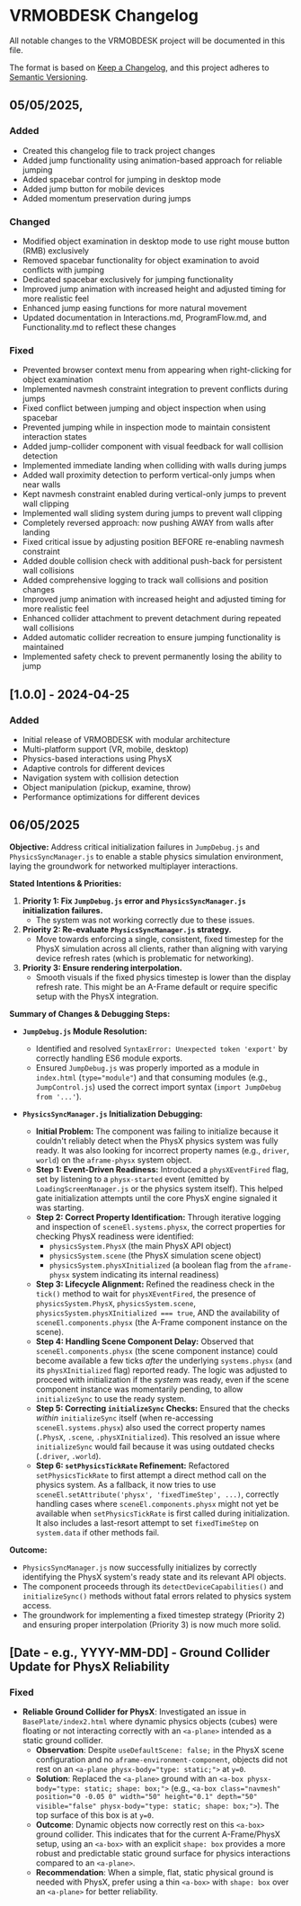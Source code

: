 # VRMOBDESK Changelog

All notable changes to the VRMOBDESK project will be documented in this file.

The format is based on [Keep a Changelog](https://keepachangelog.com/en/1.0.0/),
and this project adheres to [Semantic Versioning](https://semver.org/spec/v2.0.0.html).

## 05/05/2025, 

### Added
- Created this changelog file to track project changes
- Added jump functionality using animation-based approach for reliable jumping
- Added spacebar control for jumping in desktop mode
- Added jump button for mobile devices
- Added momentum preservation during jumps

### Changed
- Modified object examination in desktop mode to use right mouse button (RMB) exclusively
- Removed spacebar functionality for object examination to avoid conflicts with jumping
- Dedicated spacebar exclusively for jumping functionality
- Improved jump animation with increased height and adjusted timing for more realistic feel
- Enhanced jump easing functions for more natural movement
- Updated documentation in Interactions.md, ProgramFlow.md, and Functionality.md to reflect these changes

### Fixed
- Prevented browser context menu from appearing when right-clicking for object examination
- Implemented navmesh constraint integration to prevent conflicts during jumps
- Fixed conflict between jumping and object inspection when using spacebar
- Prevented jumping while in inspection mode to maintain consistent interaction states
- Added jump-collider component with visual feedback for wall collision detection
- Implemented immediate landing when colliding with walls during jumps
- Added wall proximity detection to perform vertical-only jumps when near walls
- Kept navmesh constraint enabled during vertical-only jumps to prevent wall clipping
- Implemented wall sliding system during jumps to prevent wall clipping
- Completely reversed approach: now pushing AWAY from walls after landing
- Fixed critical issue by adjusting position BEFORE re-enabling navmesh constraint
- Added double collision check with additional push-back for persistent wall collisions
- Added comprehensive logging to track wall collisions and position changes
- Improved jump animation with increased height and adjusted timing for more realistic feel
- Enhanced collider attachment to prevent detachment during repeated wall collisions
- Added automatic collider recreation to ensure jumping functionality is maintained
- Implemented safety check to prevent permanently losing the ability to jump

## [1.0.0] - 2024-04-25

### Added
- Initial release of VRMOBDESK with modular architecture
- Multi-platform support (VR, mobile, desktop)
- Physics-based interactions using PhysX
- Adaptive controls for different devices
- Navigation system with collision detection
- Object manipulation (pickup, examine, throw)
- Performance optimizations for different devices

## 06/05/2025

**Objective:** Address critical initialization failures in `JumpDebug.js` and `PhysicsSyncManager.js` to enable a stable physics simulation environment, laying the groundwork for networked multiplayer interactions.

**Stated Intentions & Priorities:**

1.  **Priority 1: Fix `JumpDebug.js` error and `PhysicsSyncManager.js` initialization failures.**
    *   The system was not working correctly due to these issues.
2.  **Priority 2: Re-evaluate `PhysicsSyncManager.js` strategy.**
    *   Move towards enforcing a single, consistent, fixed timestep for the PhysX simulation across all clients, rather than aligning with varying device refresh rates (which is problematic for networking).
3.  **Priority 3: Ensure rendering interpolation.**
    *   Smooth visuals if the fixed physics timestep is lower than the display refresh rate. This might be an A-Frame default or require specific setup with the PhysX integration.

**Summary of Changes & Debugging Steps:**

*   **`JumpDebug.js` Module Resolution:**
    *   Identified and resolved `SyntaxError: Unexpected token 'export'` by correctly handling ES6 module exports.
    *   Ensured `JumpDebug.js` was properly imported as a module in `index.html` (`type="module"`) and that consuming modules (e.g., `JumpControl.js`) used the correct import syntax (`import JumpDebug from '...'`).

*   **`PhysicsSyncManager.js` Initialization Debugging:**
    *   **Initial Problem:** The component was failing to initialize because it couldn't reliably detect when the PhysX physics system was fully ready. It was also looking for incorrect property names (e.g., `driver`, `world`) on the `aframe-physx` system object.
    *   **Step 1: Event-Driven Readiness:** Introduced a `physXEventFired` flag, set by listening to a `physx-started` event (emitted by `LoadingScreenManager.js` or the physics system itself). This helped gate initialization attempts until the core PhysX engine signaled it was starting.
    *   **Step 2: Correct Property Identification:** Through iterative logging and inspection of `sceneEl.systems.physx`, the correct properties for checking PhysX readiness were identified:
        *   `physicsSystem.PhysX` (the main PhysX API object)
        *   `physicsSystem.scene` (the PhysX simulation scene object)
        *   `physicsSystem.physXInitialized` (a boolean flag from the `aframe-physx` system indicating its internal readiness)
    *   **Step 3: Lifecycle Alignment:** Refined the readiness check in the `tick()` method to wait for `physXEventFired`, the presence of `physicsSystem.PhysX`, `physicsSystem.scene`, `physicsSystem.physXInitialized === true`, AND the availability of `sceneEl.components.physx` (the A-Frame component instance on the scene).
    *   **Step 4: Handling Scene Component Delay:** Observed that `sceneEl.components.physx` (the scene component instance) could become available a few ticks *after* the underlying `systems.physx` (and its `physXInitialized` flag) reported ready. The logic was adjusted to proceed with initialization if the *system* was ready, even if the scene component instance was momentarily pending, to allow `initializeSync` to use the ready system.
    *   **Step 5: Correcting `initializeSync` Checks:** Ensured that the checks *within* `initializeSync` itself (when re-accessing `sceneEl.systems.physx`) also used the correct property names (`.PhysX`, `.scene`, `.physXInitialized`). This resolved an issue where `initializeSync` would fail because it was using outdated checks (`.driver`, `.world`).
    *   **Step 6: `setPhysicsTickRate` Refinement:** Refactored `setPhysicsTickRate` to first attempt a direct method call on the physics system. As a fallback, it now tries to use `sceneEl.setAttribute('physx', 'fixedTimeStep', ...)`, correctly handling cases where `sceneEl.components.physx` might not yet be available when `setPhysicsTickRate` is first called during initialization. It also includes a last-resort attempt to set `fixedTimeStep` on `system.data` if other methods fail.

**Outcome:**

*   `PhysicsSyncManager.js` now successfully initializes by correctly identifying the PhysX system's ready state and its relevant API objects.
*   The component proceeds through its `detectDeviceCapabilities()` and `initializeSync()` methods without fatal errors related to physics system access.
*   The groundwork for implementing a fixed timestep strategy (Priority 2) and ensuring proper interpolation (Priority 3) is now much more solid.

## [Date - e.g., YYYY-MM-DD] - Ground Collider Update for PhysX Reliability

### Fixed
- **Reliable Ground Collider for PhysX**: Investigated an issue in `BasePlate/index2.html` where dynamic physics objects (cubes) were floating or not interacting correctly with an `<a-plane>` intended as a static ground collider.
  - **Observation**: Despite `useDefaultScene: false;` in the PhysX scene configuration and no `aframe-environment-component`, objects did not rest on an `<a-plane physx-body="type: static;">` at `y=0`.
  - **Solution**: Replaced the `<a-plane>` ground with an `<a-box physx-body="type: static; shape: box;">` (e.g., `<a-box class="navmesh" position="0 -0.05 0" width="50" height="0.1" depth="50" visible="false" physx-body="type: static; shape: box;">`). The top surface of this box is at `y=0`.
  - **Outcome**: Dynamic objects now correctly rest on this `<a-box>` ground collider. This indicates that for the current A-Frame/PhysX setup, using an `<a-box>` with an explicit `shape: box` provides a more robust and predictable static ground surface for physics interactions compared to an `<a-plane>`.
  - **Recommendation**: When a simple, flat, static physical ground is needed with PhysX, prefer using a thin `<a-box>` with `shape: box` over an `<a-plane>` for better reliability.
